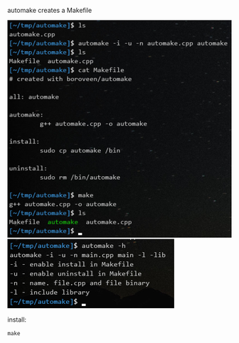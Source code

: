 automake creates a Makefile

<img src="img/automake.png">

<img src="img/automake-help.png">

install:
```
make
```
